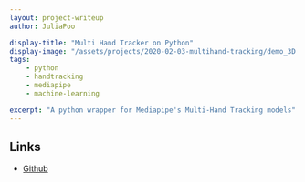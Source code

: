 ```yaml
---
layout: project-writeup
author: JuliaPoo

display-title: "Multi Hand Tracker on Python"
display-image: "/assets/projects/2020-02-03-multihand-tracking/demo_3D.gif"
tags:
    - python
    - handtracking
    - mediapipe
    - machine-learning

excerpt: "A python wrapper for Mediapipe's Multi-Hand Tracking models"
---
```


## Links

* [Github](https://github.com/JuliaPoo/MultiHand-Tracking)